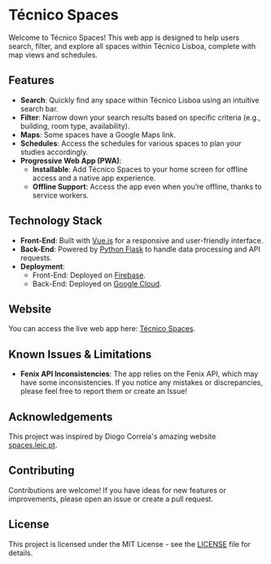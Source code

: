 # Técnico Spaces

Welcome to Técnico Spaces! This web app is designed to help users search, filter, and explore all spaces within Técnico Lisboa, complete with map views and schedules.

## Features

- **Search**: Quickly find any space within Técnico Lisboa using an intuitive search bar.
- **Filter**: Narrow down your search results based on specific criteria (e.g., building, room type, availability).
- **Maps**: Some spaces have a Google Maps link.
- **Schedules**: Access the schedules for various spaces to plan your studies accordingly.
- **Progressive Web App (PWA)**: 
  - **Installable**: Add Técnico Spaces to your home screen for offline access and a native app experience.
  - **Offline Support**: Access the app even when you’re offline, thanks to service workers.

## Technology Stack

- **Front-End**: Built with [Vue.js](https://vuejs.org/) for a responsive and user-friendly interface.
- **Back-End**: Powered by [Python Flask](https://flask.palletsprojects.com/) to handle data processing and API requests.
- **Deployment**:
  - Front-End: Deployed on [Firebase](https://firebase.google.com/).
  - Back-End: Deployed on [Google Cloud](https://cloud.google.com/).

## Website

You can access the live web app here: [Técnico Spaces](https://tecnico-spaces.web.app/).

## Known Issues & Limitations

- **Fenix API Inconsistencies**: The app relies on the Fenix API, which may have some inconsistencies. If you notice any mistakes or discrepancies, please feel free to report them or create an Issue!

## Acknowledgements

This project was inspired by Diogo Correia's amazing website [spaces.leic.pt](https://spaces.leic.pt).

## Contributing

Contributions are welcome! If you have ideas for new features or improvements, please open an issue or create a pull request.

## License

This project is licensed under the MIT License - see the [LICENSE](LICENSE) file for details.
